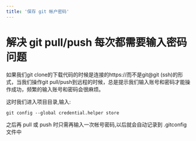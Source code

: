 ```yaml
---
title: '保存 git 帐户密码'
---
```

# 解决 git pull/push 每次都需要输入密码问题

如果我们git clone的下载代码的时候是连接的https://而不是git@git (ssh)的形式，当我们操作git pull/push到远程的时候，总是提示我们输入账号和密码才能操作成功，频繁的输入账号和密码会很麻烦。

这时我们进入项目目录,输入:

```git
git config --global credential.helper store
```

之后再 pull 或 push 时只需再输入一次帐号密码,以后就会自动记录到 .gitconfig 文件中